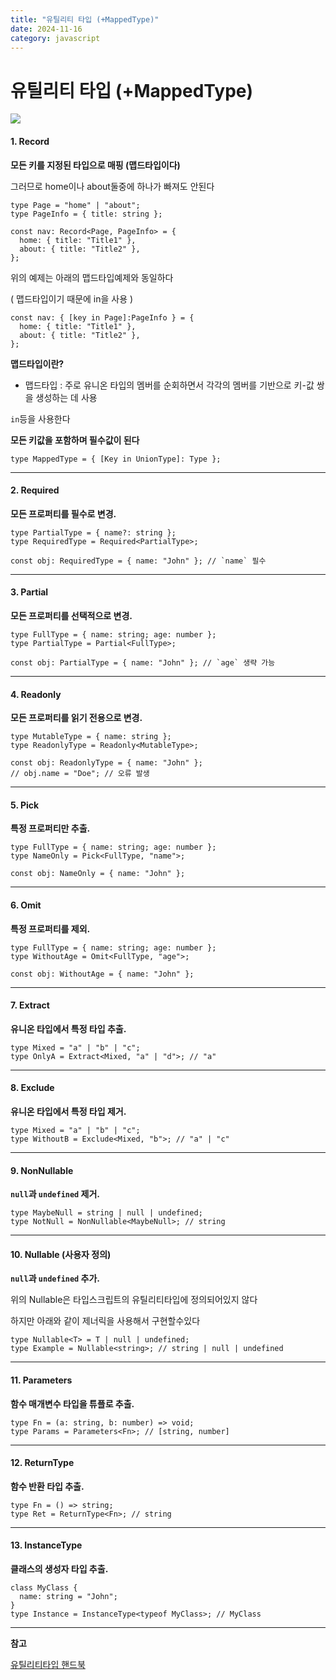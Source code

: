 ```yaml
---
title: "유틸리티 타입 (+MappedType)"
date: 2024-11-16
category: javascript
---
```


# 유틸리티 타입 (+MappedType)

![](/storage/1731750455.jpg)

#### 1. **Record**

**모든 키를 지정된 타입으로 매핑 (맵드타입이다)**

그러므로 home이나 about둘중에 하나가 빠져도 안된다

```
type Page = "home" | "about";
type PageInfo = { title: string };

const nav: Record<Page, PageInfo> = {
  home: { title: "Title1" },
  about: { title: "Title2" },
};
```

위의 예제는 아래의 맵드타입예제와 동일하다

( 맵드타입이기 때문에 in을 사용 )

```
const nav: { [key in Page]:PageInfo } = {
  home: { title: "Title1" },
  about: { title: "Title2" },
};
```

**맵드타입이란?**

- 맵드타입 : 주로 유니온 타입의 멤버를 순회하면서 각각의 멤버를 기반으로 키-값 쌍을 생성하는 데 사용

`in`등을 사용한다

**모든 키값을 포함하며 필수값이 된다**

`type MappedType = { [Key in UnionType]: Type };`

---

#### 2. **Required**

**모든 프로퍼티를 필수로 변경.**

```
type PartialType = { name?: string };
type RequiredType = Required<PartialType>;

const obj: RequiredType = { name: "John" }; // `name` 필수
```

---

#### 3. **Partial**

**모든 프로퍼티를 선택적으로 변경.**

```
type FullType = { name: string; age: number };
type PartialType = Partial<FullType>;

const obj: PartialType = { name: "John" }; // `age` 생략 가능
```

---

#### 4. **Readonly**

**모든 프로퍼티를 읽기 전용으로 변경.**

```
type MutableType = { name: string };
type ReadonlyType = Readonly<MutableType>;

const obj: ReadonlyType = { name: "John" };
// obj.name = "Doe"; // 오류 발생
```

---

#### 5. **Pick**

**특정 프로퍼티만 추출.**

```
type FullType = { name: string; age: number };
type NameOnly = Pick<FullType, "name">;

const obj: NameOnly = { name: "John" };
```

---

#### 6. **Omit**

**특정 프로퍼티를 제외.**

```
type FullType = { name: string; age: number };
type WithoutAge = Omit<FullType, "age">;

const obj: WithoutAge = { name: "John" };
```

---

#### 7. **Extract**

**유니온 타입에서 특정 타입 추출.**

```
type Mixed = "a" | "b" | "c";
type OnlyA = Extract<Mixed, "a" | "d">; // "a"
```

---

#### 8. **Exclude**

**유니온 타입에서 특정 타입 제거.**

```
type Mixed = "a" | "b" | "c";
type WithoutB = Exclude<Mixed, "b">; // "a" | "c"
```

---

#### 9. **NonNullable**

**`null`과 `undefined` 제거.**

```
type MaybeNull = string | null | undefined;
type NotNull = NonNullable<MaybeNull>; // string
```

---

#### 10. **Nullable** (사용자 정의)

**`null`과 `undefined` 추가.**

위의 Nullable은 타입스크립트의 유틸리티타입에 정의되어있지 않다

하지만 아래와 같이 제너릭을 사용해서 구현할수있다

```
type Nullable<T> = T | null | undefined;
type Example = Nullable<string>; // string | null | undefined
```

---

#### 11. **Parameters**

**함수 매개변수 타입을 튜플로 추출.**

```
type Fn = (a: string, b: number) => void;
type Params = Parameters<Fn>; // [string, number]
```

---

#### 12. **ReturnType**

**함수 반환 타입 추출.**

```
type Fn = () => string;
type Ret = ReturnType<Fn>; // string
```

---

#### 13. **InstanceType**

**클래스의 생성자 타입 추출.**

```
class MyClass {
  name: string = "John";
}
type Instance = InstanceType<typeof MyClass>; // MyClass
```

---

**참고**

[유틸리티타입 핸드북](https://www.typescriptlang.org/ko/docs/handbook/utility-types.html)
